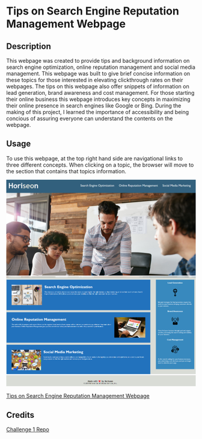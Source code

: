 # Tips on Search Engine Reputation Management Webpage

## Description

This webpage was created to provide tips and background information on search engine optimization, online reputation management and social media management. This webpage was built to give brief concise information on these topics for those interested in elevating clickthrough rates on their webpages. The tips on this webpage also offer snippets of information on lead generation, brand awareness and cost management. For those starting their online business this webpage introduces key concepts in maximizing their online presence in search engines like Google or Bing. During the making of this project, I learned the importance of accessibility and being concious of assuring everyone can understand the contents on the webpage. 


## Usage

To use this webpage, at the top right hand side are navigational links to three different concepts. When clicking on a topic, the browser will move to the section that contains that topics information. 

![Header, navigation panel and introduction img](./assets/images/Screenshot%202023-04-06%20152045.png)
![Main content and aside info](./assets/images/Screenshot%202023-04-06%20152127.png)
![Footer content](./assets/images/Screenshot%202023-04-06%20152237.png)

[Tips on Search Engine Reputation Management Webpage](https://k-pineda.github.io/Week1-Challenge-Repo/)

## Credits

[Challenge 1 Repo](https://github.com/k-pineda/Week1-Challenge-Repo.git)
